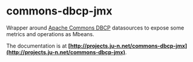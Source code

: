 commons-dbcp-jmx
================

Wrapper around [Apache Commons DBCP](http://commons.apache.org/dbcp) datasources to expose some metrics and operations as Mbeans.

The documentation is at **[http://projects.ju-n.net/commons-dbcp-jmx](http://projects.ju-n.net/commons-dbcp-jmx)**.
